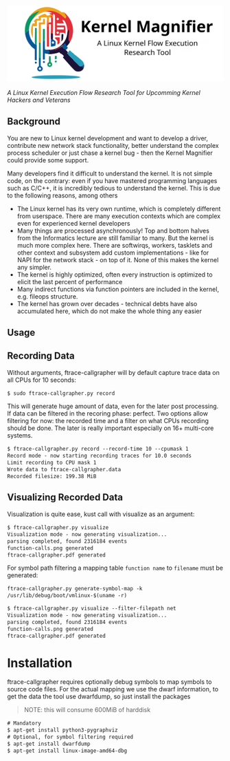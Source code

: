 <p align="center">
  <img src="docs/kernel-magnifier-readme.png" alt="Kernel Magnifier"><br>
</p>

*A Linux Kernel Execution Flow Research Tool for Upcomming Kernel Hackers and Veterans*

## Background

You are new to Linux kernel development and want to develop a driver,
contribute new network stack functionality, better understand the complex
process scheduler or just chase a kernel bug - then the Kernel Magnifier could
provide some support.

Many developers find it difficult to understand the kernel. It is not simple
code, on the contrary: even if you have mastered programming languages such as
C/C++, it is incredibly tedious to understand the kernel. This is due to the
following reasons, among others

- The Linux kernel has its very own runtime, which is completely different from
  userspace. There are many execution contexts which are complex even for
  experienced kernel developers
- Many things are processed asynchronously! Top and bottom halves from the
  Informatics lecture are still familiar to many. But the kernel is much more
  complex here. There are softwirqs, workers, tasklets and other context and
  subsystem add custom implementations - like for NAPI for the network stack -
  on top of it. None of this makes the kernel any simpler.
- The kernel is highly optimized, often every instruction is optimized to
  elicit the last percent of performance
- Many indirect functions via function pointers are included in the kernel,
  e.g. fileops structure.
- The kernel has grown over decades - technical debts have also accumulated
  here, which do not make the whole thing any easier


## Usage


## Recording Data

Without arguments, ftrace-callgrapher will by default capture trace data on all
CPUs for 10 seconds:

```
$ sudo ftrace-callgrapher.py record
```

This will generate huge amount of data, even for the later post processing. If
data can be filtered in the recoring phase: perfect. Two options allow
filtering for now: the recorded time and a filter on what CPUs recording should
be done. The later is really important especially on 16+ multi-core systems.

```
$ ftrace-callgrapher.py record --record-time 10 --cpumask 1
Record mode - now starting recording traces for 10.0 seconds
Limit recording to CPU mask 1
Wrote data to ftrace-callgrapher.data
Recorded filesize: 199.38 MiB
```

## Visualizing Recorded Data

Visualization is quite ease, kust call with visualize as an argument:

```
$ ftrace-callgrapher.py visualize
Visualization mode - now generating visualization...
parsing completed, found 2316184 events
function-calls.png generated
ftrace-callgrapher.pdf generated
```

For symbol path filtering a mapping table `function name` to `filename` must be generated:

```
ftrace-callgrapher.py generate-symbol-map -k /usr/lib/debug/boot/vmlinux-$(uname -r)
```

```
$ ftrace-callgrapher.py visualize --filter-filepath net
Visualization mode - now generating visualization...
parsing completed, found 2316184 events
function-calls.png generated
ftrace-callgrapher.pdf generated
```


# Installation

ftrace-callgrapher requires optionally debug symbols to map symbols to source
code files. For the actual mapping we use the dwarf information, to get the
data the tool use dwarfdump, so just install the packages

> NOTE: this will consume 600MiB of harddisk

```
# Mandatory
$ apt-get install python3-pygraphviz
# Optional, for symbol filtering required
$ apt-get install dwarfdump 
$ apt-get install linux-image-amd64-dbg
```

